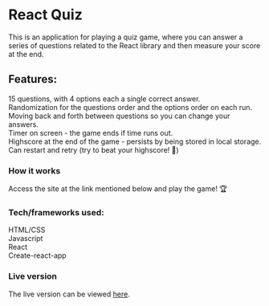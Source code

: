# React Quiz

This is an application for playing a quiz game, where you can answer a series of questions related to the React library and then measure your score at the end.

## Features:  
15 questions, with 4 options each a single correct answer.  
Randomization for the questions order and the options order on each run.  
Moving back and forth between questions so you can change your answers.  
Timer on screen - the game ends if time runs out.  
Highscore at the end of the game - persists by being stored in local storage.  
Can restart and retry (try to beat your highscore! 🙂)  


### How it works
Access the site at the link mentioned below and play the game! 🏆

### Tech/frameworks used:  
HTML/CSS  
Javascript  
React  
Create-react-app  


### Live version
The live version can be viewed [here](https://react-quiz-av.vercel.app/).


